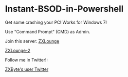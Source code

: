 # Instant-BSOD-in-Powershell

Get some crashing your PC! Works for Windows 7!

Use "Command Prompt" (CMD) as Admin.

Join this server:
[ZXLounge](https://discord.io/zxlounge)

[ZXLounge-2](http://discord.io/zxluka)

Follow me in Twitter!:

[ZXByte's user Twitter](https://twitter.com/zxbyteiscool)